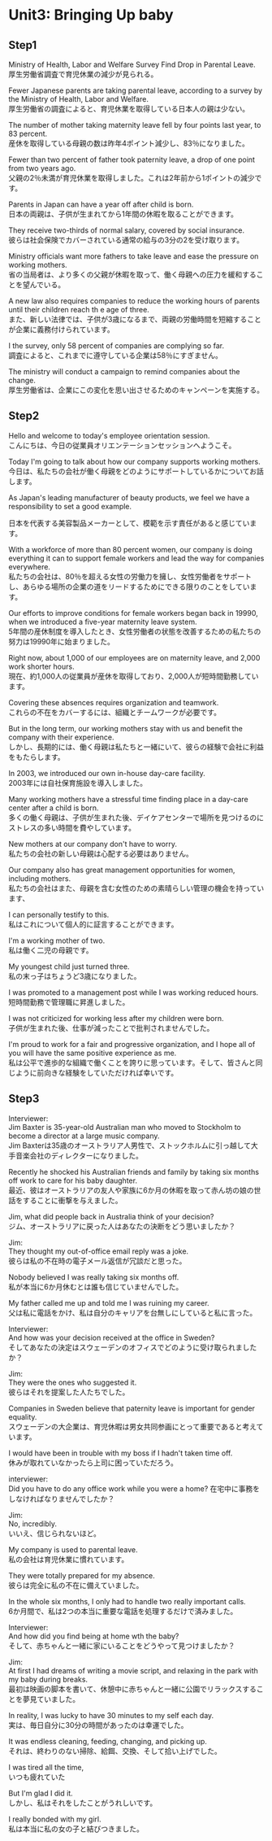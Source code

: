 # Unit3: Bringing Up baby

## Step1

Ministry of Health, Labor and Welfare Survey Find Drop in Parental Leave.  
厚生労働省調査で育児休業の減少が見られる。

Fewer Japanese parents are taking parental leave, according to a survey by the Ministry of Health, Labor and Welfare.  
厚生労働省の調査によると、育児休業を取得している日本人の親は少ない。

The number of mother taking maternity leave fell by four points last year, to 83 percent.  
産休を取得している母親の数は昨年4ポイント減少し、83％になりました。

Fewer than two percent of father took paternity leave, a drop of one point from two years ago.  
父親の2％未満が育児休業を取得しました。これは2年前から1ポイントの減少です。

Parents in Japan can have a year off after  child is born.  
日本の両親は、子供が生まれてから1年間の休暇を取ることができます。

They receive two-thirds of normal salary, covered by social insurance.  
彼らは社会保険でカバーされている通常の給与の3分の2を受け取ります。

Ministry officials want more fathers to take leave and ease the pressure on working mothers.  
省の当局者は、より多くの父親が休暇を取って、働く母親への圧力を緩和することを望んでいる。

A new law also requires companies to reduce the working hours of parents until their children reach th e age of three.  
また、新しい法律では、子供が3歳になるまで、両親の労働時間を短縮することが企業に義務付けられています。

I the survey, only 58 percent of companies are complying so far.  
調査によると、これまでに遵守している企業は58％にすぎません。

The ministry will conduct a campaign to remind companies about the change.  
厚生労働省は、企業にこの変化を思い出させるためのキャンペーンを実施する。

## Step2

Hello and welcome to today's employee orientation session.  
こんにちは、今日の従業員オリエンテーションセッションへようこそ。

Today I'm going to talk about how our company supports working mothers.  
今日は、私たちの会社が働く母親をどのようにサポートしているかについてお話します。

As Japan's leading manufacturer of beauty products, we feel we have a responsibility to set a good example.
  
日本を代表する美容製品メーカーとして、模範を示す責任があると感じています。

With a workforce of more than 80 percent women, our company is doing everything it can to support female workers and lead the way for companies everywhere.  
私たちの会社は、80％を超える女性の労働力を擁し、女性労働者をサポートし、あらゆる場所の企業の道をリードするためにできる限りのことをしています。

Our efforts to improve conditions for female workers began back in 19990, when we introduced a five-year maternity leave system.  
5年間の産休制度を導入したとき、女性労働者の状態を改善するための私たちの努力は19990年に始まりました。

Right now, about 1,000 of our employees are on maternity leave, and 2,000 work shorter hours.  
現在、約1,000人の従業員が産休を取得しており、2,000人が短時間勤務しています。

Covering these absences requires organization and teamwork.  
これらの不在をカバーするには、組織とチームワークが必要です。

But in the long term, our working mothers stay with us and benefit the company with their experience.  
しかし、長期的には、働く母親は私たちと一緒にいて、彼らの経験で会社に利益をもたらします。

In 2003, we introduced our own in-house day-care facility.  
2003年には自社保育施設を導入しました。

Many working mothers have a stressful time finding place in a day-care center after a child is born.  
多くの働く母親は、子供が生まれた後、デイケアセンターで場所を見つけるのにストレスの多い時間を費やしています。

New mothers at our company don't have to worry.  
私たちの会社の新しい母親は心配する必要はありません。

Our company also has great management opportunities for women, including mothers.  
私たちの会社はまた、母親を含む女性のための素晴らしい管理の機会を持っています、

I can personally testify to this.  
私はこれについて個人的に証言することができます。

I'm a working mother of two.  
私は働く二児の母親です。

My youngest child just turned three.  
私の末っ子はちょうど3歳になりました。

I was promoted to a management post while I was working reduced hours.  
短時間勤務で管理職に昇進しました。

I was not criticized for working less after my children were born.  
子供が生まれた後、仕事が減ったことで批判されませんでした。

I'm proud to work for a fair and progressive organization, and I hope all of you will have the same positive experience as me.  
私は公平で進歩的な組織で働くことを誇りに思っています。そして、皆さんと同じように前向きな経験をしていただければ幸いです。

## Step3

Interviewer:  
Jim Baxter is 35-year-old Australian man who moved to Stockholm to become a director at a large music company.  
Jim Baxterは35歳のオーストラリア人男性で、ストックホルムに引っ越して大手音楽会社のディレクターになりました。

Recently he shocked his Australian friends and family by taking six months off work to care for his baby daughter.  
最近、彼はオーストラリアの友人や家族に6か月の休暇を取って赤ん坊の娘の世話をすることに衝撃を与えました。

Jim, what did people back in Australia think of your decision?  
ジム、オーストラリアに戻った人はあなたの決断をどう思いましたか？

Jim:  
They thought my out-of-office email reply was a joke.  
彼らは私の不在時の電子メール返信が冗談だと​​思った。

Nobody believed I was really taking six months off.  
私が本当に6か月休むとは誰も信じていませんでした。

My father called me up and told me I was ruining my career.  
父は私に電話をかけ、私は自分のキャリアを台無しにしていると私に言った。

Interviewer:  
And how was your decision received at the office in Sweden?  
そしてあなたの決定はスウェーデンのオフィスでどのように受け取られましたか？

Jim:  
They were the ones who suggested it.  
彼らはそれを提案した人たちでした。

Companies in Sweden believe that paternity leave is important for gender equality.  
スウェーデンの大企業は、育児休暇は男女共同参画にとって重要であると考えています。

I would have been in trouble with my boss if I hadn't taken time off.  
休みが取れていなかったら上司に困っていただろう。

interviewer:  
Did you have to do any office work while you were a home?
在宅中に事務をしなければなりませんでしたか？

Jim:  
No, incredibly.  
いいえ、信じられないほど。

My company is used to parental leave.  
私の会社は育児休業に慣れています。

They were totally prepared for my absence.  
彼らは完全に私の不在に備えていました。

In the whole six months, I only had to handle two really important calls.  
6か月間で、私は2つの本当に重要な電話を処理するだけで済みました。

Interviewer:  
And how did you find being at home wth the baby?  
そして、赤ちゃんと一緒に家にいることをどうやって見つけましたか？

Jim:  
At first I had dreams of writing a movie script, and relaxing in the park with my baby during breaks.  
最初は映画の脚本を書いて、休憩中に赤ちゃんと一緒に公園でリラックスすることを夢見ていました。

In reality, I was lucky to have 30 minutes to my self each day.  
実は、毎日自分に30分の時間があったのは幸運でした。

It was endless cleaning, feeding, changing, and picking up.  
それは、終わりのない掃除、給餌、交換、そして拾い上げでした。

I was tired all the time,  
いつも疲れていた

But I'm glad I did it.  
しかし、私はそれをしたことがうれしいです。

I really bonded with my girl.  
私は本当に私の女の子と結びつきました。
